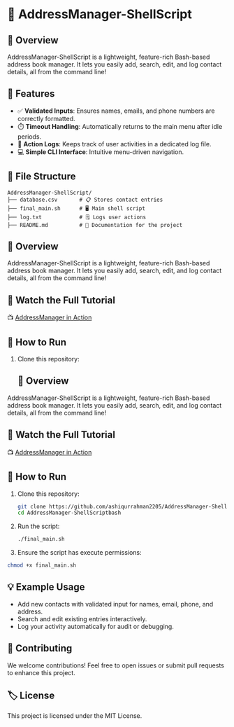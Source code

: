 # 📒 AddressManager-ShellScript  

## 🌟 Overview  
AddressManager-ShellScript is a lightweight, feature-rich Bash-based address book manager. It lets you easily add, search, edit, and log contact details, all from the command line!  

## 🎯 Features  
- ✅ **Validated Inputs**: Ensures names, emails, and phone numbers are correctly formatted.  
- ⏱️ **Timeout Handling**: Automatically returns to the main menu after idle periods.  
- 📝 **Action Logs**: Keeps track of user activities in a dedicated log file.  
- 💻 **Simple CLI Interface**: Intuitive menu-driven navigation.  

## 📂 File Structure  
```plaintext
AddressManager-ShellScript/
├── database.csv       # 📋 Stores contact entries
├── final_main.sh      # 🖥️ Main shell script
├── log.txt            # 🗒️ Logs user actions
├── README.md          # 📖 Documentation for the project
```
## 🌟 Overview  
AddressManager-ShellScript is a lightweight, feature-rich Bash-based address book manager. It lets you easily add, search, edit, and log contact details, all from the command line!  

## 🎥 Watch the Full Tutorial  
📺 [AddressManager in Action](https://www.youtube.com/your-demo-video-link)  

## 🚀 How to Run  

1. Clone this repository:  
   ## 🌟 Overview  
AddressManager-ShellScript is a lightweight, feature-rich Bash-based address book manager. It lets you easily add, search, edit, and log contact details, all from the command line!  

## 🎥 Watch the Full Tutorial  
📺 [AddressManager in Action](https://www.youtube.com/your-demo-video-link)  

## 🚀 How to Run  

1. Clone this repository:  
   ```bash
   git clone https://github.com/ashiqurrahman2205/AddressManager-ShellScript.git
   cd AddressManager-ShellScriptbash
   ```
2. Run the script:
   ```bash
   ./final_main.sh 
   ```
3. Ensure the script has execute permissions:
```bash
chmod +x final_main.sh
```   
## 💡 Example Usage

- Add new contacts with validated input for names, email, phone, and address.  
- Search and edit existing entries interactively.  
- Log your activity automatically for audit or debugging.  

## 🤝 Contributing  

We welcome contributions! Feel free to open issues or submit pull requests to enhance this project.  

## 🏷️ License  

This project is licensed under the MIT License.  
